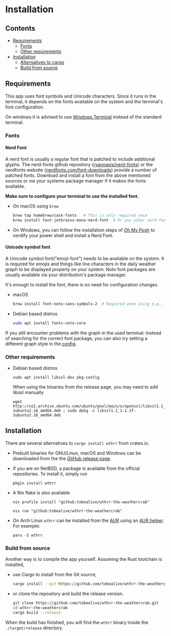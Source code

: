 # Installation

## Contents

- [Requirements](https://github.com/ttytm/wthrr-the-weathercrab/blob/main/INSTALL.md#requirements)
  - [Fonts](https://github.com/ttytm/wthrr-the-weathercrab/blob/main/INSTALL.md#fonts)
  - [Other requirements](https://github.com/ttytm/wthrr-the-weathercrab#other-requirements)
- [Installation](https://github.com/ttytm/wthrr-the-weathercrab/blob/main/INSTALL.md#installation)
  - [Alternatives to cargo](https://github.com/ttytm/wthrr-the-weathercrab/blob/main/INSTALL.md#installation)
  - [Build from source](https://github.com/ttytm/wthrr-the-weathercrab/blob/main/INSTALL.md#build-from-source)

## Requirements

This app uses font symbols and Unicode characters. Since it runs in the terminal, it depends on the fonts available on the system and the terminal's font configuration.

On windows it is advised to use [Windows Terminal](https://apps.microsoft.com/store/detail/windows-terminal/9N0DX20HK701) instead of the standard terminal.

### Fonts

#### Nerd Font

A nerd font is usually a regular font that is patched to include additional glyphs.
The nerd-fonts github repository ([ryanoasis/nerd-fonts](https://www.nerdfonts.com/font-downloads)) or the nerdfonts website ([nerdfonts.com/font-downloads](https://github.com/ryanoasis/nerd-fonts)) provide a number of patched fonts. Download and install a font from the above mentioned sources or via your systems package manager if it makes the fonts available.

**Make sure to configure your terminal to use the installed font.**

- On macOS using `brew`

  ```sh
  brew tap homebrew/cask-fonts   # This is only required once
  brew install font-jetbrains-mono-nerd-font  # Or any other nerd-font
  ```

- On Windows, you can follow the installation steps of [Oh My Posh](https://ohmyposh.dev/docs/installation/windows) to nerdify your power shell and install a Nerd Font.

#### Unicode symbol font

A Unicode symbol font("emoji-font") needs to be available on the system.
It is required for emojis and things like line characters in the daily weather graph to be displayed properly on your system.
Noto font packages are usually available via your distribution's package manager.

It's enough to install the font, there is no need for configuration changes.

- macOS

  ```sh
  brew install font-noto-sans-symbols-2  # Required when using e.g., iterm2 / alacritty
  ```

- Debian based distros

  ```sh
  sudo apt install fonts-noto-core
  ```

If you still encounter problems with the graph in the used terminal: Instead of searching for the correct font package, you can also try setting a different graph style in the [config](https://github.com/ttytm/wthrr-the-weathercrab#config).

### Other requirements

- Debian based distros

  ```
  sudo apt install libssl-dev pkg-config
  ```

  When using the binaries from the release page, you may need to add libssl manually

  ```
  wget http://nz2.archive.ubuntu.com/ubuntu/pool/main/o/openssl/libssl1.1_1.1.1f-1ubuntu2.16_amd64.deb ; sudo dpkg -i libssl1.1_1.1.1f-1ubuntu2.16_amd64.deb
  ```

## Installation

There are several alternatives to `cargo install wthrr` from crates.io.

- Prebuilt binaries for GNU/Linux, macOS and Windows can be downloaded from the the [GitHub release page](https://github.com/tobealive/wthrr-the-weathercrab/releases).

- If you are on NetBSD, a package is available from the official repositories.
  To install it, simply run
  ```
  pkgin install wthrr
  ```
- A Nix flake is also available
  ```
  nix profile install "github:tobealive/wthrr-the-weathercrab"
  ```
  ```
  nix run "github:tobealive/wthrr-the-weathercrab"
  ```
- On Arch Linux `wthrr` can be installed from the [AUR](https://aur.archlinux.org/packages?O=0&SeB=nd&K=wthrr&outdated=&SB=p&SO=d&PP=50&submit=Go) using an [AUR helper](https://wiki.archlinux.org/title/AUR_helpers). For example:
  ```
  paru -S wthrr
  ```

### Build from source

Another way is to compile the app yourself.
Assuming the Rust toolchain is installed,

- use Cargo to install from the Git source;

  ```bash
  cargo install --git https://github.com/tobealive/wthrr-the-weathercrab
  ```

- or clone the repository and build the release version.

  ```bash
  git clone https://github.com/tobealive/wthrr-the-weathercrab.git
  cd wthrr-the-weathercrab
  cargo build --release
  ```

When the build has finished, you will find the `wthrr` binary inside the `./target/release` directory.
